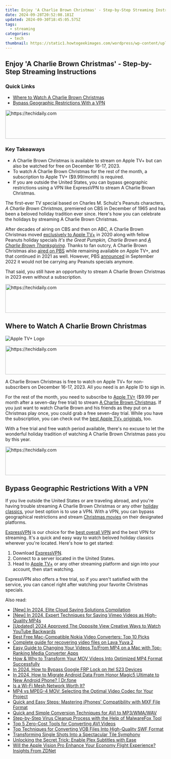 ```yaml
---
title: Enjoy 'A Charlie Brown Christmas' - Step-by-Step Streaming Instructions
date: 2024-09-28T20:52:08.181Z
updated: 2024-09-30T18:45:05.575Z
tags:
  - streaming
categories:
  - tech
thumbnail: https://static1.howtogeekimages.com/wordpress/wp-content/uploads/2020/12/shutterstock_2094514135.jpg
---
```


## Enjoy 'A Charlie Brown Christmas' - Step-by-Step Streaming Instructions

### Quick Links

* [Where to Watch A Charlie Brown Christmas](https://fox-blue.techidaily.com/2024-approved-iphone-and-ipads-best-video-player-compilation-top-10/)
* [Bypass Geographic Restrictions With a VPN](https://screen-recording.techidaily.com/cinematic-clips-reviewed-best-in-the-business/)

<!-- affiliate ads begin -->
<a href="https://appsumo.8odi.net/c/5597632/2082538/7443" target="_top" id="2082538">
  <img src="//a.impactradius-go.com/display-ad/7443-2082538" border="0" alt="https://techidaily.com" width="728" height="90"/>
</a>
<img height="0" width="0" src="https://appsumo.8odi.net/i/5597632/2082538/7443" style="position:absolute;visibility:hidden;" border="0" />
<!-- affiliate ads end -->

### Key Takeaways

* A Charlie Brown Christmas is available to stream on Apple TV+ but can also be watched for free on December 16-17, 2023.
* To watch A Charlie Brown Christmas for the rest of the month, a subscription to Apple TV+ ($9.99/month) is required.
* If you are outside the United States, you can bypass geographic restrictions using a VPN like ExpressVPN to stream A Charlie Brown Christmas.

 The first-ever TV special based on Charles M. Schulz's Peanuts characters, _A Charlie Brown Christmas_, premiered on CBS in December of 1965 and has been a beloved holiday tradition ever since. Here's how you can celebrate the holidays by streaming A Charlie Brown Christmas.

 After decades of airing on CBS and then on ABC, A Charlie Brown Christmas moved [exclusively to Apple TV+](https://www.reviewgeek.com/57660/apple-tv-adds-classic-peanuts-specials-today-with-new-ones-on-the-way/) in 2020 along with fellow Peanuts holiday specials _It's the Great Pumpkin, Charlie Brown_ and _[A Charlie Brown Thanksgiving](https://win-able.techidaily.com/hyper-scape-no-more-pc-crashing-solutions-unveiled/)_. Thanks to fan outcry, A Charlie Brown Christmas also [aired on PBS](https://www.apple.com/tv-pr/news/2020/11/apple-and-pbs-team-up-for-special-broadcast-airings-of-a-charlie-brown-thanksgiving-and-a-charlie-brown-christmas/) while remaining available on Apple TV+, and that continued in 2021 as well. However, PBS [announced](https://twitter.com/PBSKIDS/status/1575572579405877248) in September 2022 it would not be carrying any Peanuts specials anymore.

 That said, you still have an opportunity to stream A Charlie Brown Christmas in 2023 even without a subscription.

<!-- affiliate ads begin -->
<a href="https://aligracehair.sjv.io/c/5597632/1938750/19272" target="_top" id="1938750">
  <img src="//a.impactradius-go.com/display-ad/19272-1938750" border="0" alt="https://techidaily.com" width="728" height="90"/>
</a>
<img height="0" width="0" src="https://aligracehair.sjv.io/i/5597632/1938750/19272" style="position:absolute;visibility:hidden;" border="0" />
<!-- affiliate ads end -->

##  Where to Watch A Charlie Brown Christmas

![Apple TV+ Logo](https://static1.howtogeekimages.com/wordpress/wp-content/uploads/2019/11/apple-tv-logo.png) 

<!-- affiliate ads begin -->
<a href="https://appsumo.8odi.net/c/5597632/2087390/7443" target="_top" id="2087390">
  <img src="//a.impactradius-go.com/display-ad/7443-2087390" border="0" alt="https://techidaily.com" width="728" height="90"/>
</a>
<img height="0" width="0" src="https://appsumo.8odi.net/i/5597632/2087390/7443" style="position:absolute;visibility:hidden;" border="0" />
<!-- affiliate ads end -->

 A Charlie Brown Christmas is free to watch on Apple TV+ for non-subscribers on December 16-17, 2023\. All you need is an Apple ID to sign in.

 For the rest of the month, you need to subscribe to [Apple TV+](https://shop-links.co/link/?exclusive=1&publisher%5Fslug=howtogeek&u1=UUhtgUeUpU211059&article%5Fname=How+to+Stream+%27A+Charlie+Brown+Christmas%27+in+2023&article%5Furl=https%3A%2F%2Fwww.howtogeek.com%2F702309%2Fhow-to-stream-a-charlie-brown-christmas%2F&url=https%3A%2F%2Ftv.apple.com%2F) ($9.99 per month after a seven-day free trial) to stream [A Charlie Brown Christmas](https://shop-links.co/link/?exclusive=1&publisher%5Fslug=howtogeek&u1=UUhtgUeUpU211059&article%5Fname=How+to+Stream+%27A+Charlie+Brown+Christmas%27+in+2023&article%5Furl=https%3A%2F%2Fwww.howtogeek.com%2F702309%2Fhow-to-stream-a-charlie-brown-christmas%2F&url=https%3A%2F%2Ftv.apple.com%2Fus%2Fmovie%2Fa-charlie-brown-christmas%2Fumc.cmc.mbxalimrwrtq72wj4h601pyf). If you just want to watch Charlie Brown and his friends as they put on a Christmas play once, you could grab a free seven-day trial. While you have the subscription, you can check out the [best Apple TV+ originals](https://digital-screen-recording.techidaily.com/updated-conquer-windows-10-a-mov-filming-masterclass-for-2024/), too.

 With a free trial and free watch period available, there's no excuse to let the wonderful holiday tradition of watching A Charlie Brown Christmas pass you by this year.

<!-- affiliate ads begin -->
<a href="https://wigfever.sjv.io/c/5597632/2014851/22899" target="_top" id="2014851">
  <img src="//a.impactradius-go.com/display-ad/22899-2014851" border="0" alt="https://techidaily.com" width="728" height="90"/>
</a>
<img height="0" width="0" src="https://wigfever.sjv.io/i/5597632/2014851/22899" style="position:absolute;visibility:hidden;" border="0" />
<!-- affiliate ads end -->

##  Bypass Geographic Restrictions With a VPN

 If you live outside the United States or are traveling abroad, and you're having trouble streaming A Charlie Brown Christmas or any other [holiday classics](https://youtube-sure.techidaily.com/approved-elevating-video-popularity-on-youtube/), your best option is to use a VPN. With a VPN, you can bypass geographical restrictions and stream [Christmas movies](https://facebook-video-share.techidaily.com/new-2024-approved-amplify-your-videos-impact-increasing-view-count-on-youtube-shorts/) on their designated platforms.

[ExpressVPN](https://go.expressvpn.com/c/156932/1330033/16063?subId1=UUhtgUeUpU211059&subId2=ehtg&u=https%3A%2F%2Fwww.expressvpn.com%2Foffer%2Fcoupon) is our choice for the [best overall VPN](https://some-techniques.techidaily.com/updated-ffmpeg-audioscape-maintaining-original-audio-formats/) and the best VPN for streaming. It's a quick and easy way to watch beloved holiday classics wherever you're located. Here's how to get started:

1. Download [ExpressVPN](https://go.expressvpn.com/c/156932/1330033/16063?subId1=UUhtgUeUpU211059&subId2=ehtg&u=https%3A%2F%2Fwww.expressvpn.com%2Foffer%2Fcoupon).
2. Connect to a server located in the United States.
3. Head to [Apple TV+](https://shop-links.co/link/?exclusive=1&publisher%5Fslug=howtogeek&u1=UUhtgUeUpU211059&article%5Fname=How+to+Stream+%27A+Charlie+Brown+Christmas%27+in+2023&article%5Furl=https%3A%2F%2Fwww.howtogeek.com%2F702309%2Fhow-to-stream-a-charlie-brown-christmas%2F&url=https%3A%2F%2Ftv.apple.com%2F) or any other streaming platform and sign into your account, then start watching.

 ExpressVPN also offers a free trial, so if you aren't satisfied with the service, you can cancel right after watching your favorite Christmas specials.

<ins class="adsbygoogle"
     style="display:block"
     data-ad-format="autorelaxed"
     data-ad-client="ca-pub-7571918770474297"
     data-ad-slot="1223367746"></ins>

<ins class="adsbygoogle"
     style="display:block"
     data-ad-client="ca-pub-7571918770474297"
     data-ad-slot="8358498916"
     data-ad-format="auto"
     data-full-width-responsive="true"></ins>

<span class="atpl-alsoreadstyle">Also read:</span>
<div><ul>
<li><a href="https://article-tips.techidaily.com/new-in-2024-elite-cloud-saving-solutions-compilation/"><u>[New] In 2024, Elite Cloud Saving Solutions Compilation</u></a></li>
<li><a href="https://vimeo-videos.techidaily.com/new-in-2024-expert-techniques-for-saving-vimeo-videos-as-high-quality-mp4s/"><u>[New] In 2024, Expert Techniques for Saving Vimeo Videos as High-Quality MP4s</u></a></li>
<li><a href="https://youtube-docs.techidaily.com/ed-2024-approved-the-opposite-view-creative-ways-to-watch-youtube-backwards/"><u>[Updated] 2024 Approved The Opposite View Creative Ways to Watch YouTube Backwards</u></a></li>
<li><a href="https://media-tips.techidaily.com/best-free-mac-compatible-nokia-video-converters-top-10-picks/"><u>Best Free Mac-Compatible Nokia Video Converters: Top 10 Picks</u></a></li>
<li><a href="https://phone-solutions.techidaily.com/complete-guide-for-recovering-video-files-on-lava-yuva-2-by-fonelab-android-recover-video/"><u>Complete guide for recovering video files on Lava Yuva 2</u></a></li>
<li><a href="https://media-tips.techidaily.com/easy-guide-to-changing-your-videos-tofrom-mp4-on-a-mac-with-top-ranking-media-converter-apps/"><u>Easy Guide to Changing Your Videos To/From MP4 on a Mac with Top-Ranking Media Converter Apps</u></a></li>
<li><a href="https://media-tips.techidaily.com/how-and-why-to-transform-your-mov-videos-into-optimized-mp4-format-successfully/"><u>How & Why to Transform Your MOV Videos Into Optimized MP4 Format Successfully</u></a></li>
<li><a href="https://bypass-frp.techidaily.com/in-2024-how-to-bypass-google-frp-lock-on-itel-s23-devices-by-drfone-android/"><u>In 2024, How to Bypass Google FRP Lock on Itel S23 Devices</u></a></li>
<li><a href="https://android-transfer.techidaily.com/in-2024-how-to-migrate-android-data-from-honor-magic5-ultimate-to-new-android-phone-drfone-by-drfone-transfer-from-android-transfer-from-android/"><u>In 2024, How to Migrate Android Data From Honor Magic5 Ultimate to New Android Phone? | Dr.fone</u></a></li>
<li><a href="https://android-location.techidaily.com/is-a-wi-fi-mesh-network-worth-it/"><u>Is a Wi-Fi Mesh Network Worth It?</u></a></li>
<li><a href="https://media-tips.techidaily.com/mp4-vs-mpeg-4-mov-selecting-the-optimal-video-codec-for-your-project/"><u>MP4 vs MPEG-4 MOV: Selecting the Optimal Video Codec for Your Project</u></a></li>
<li><a href="https://media-tips.techidaily.com/quick-and-easy-steps-mastering-iphones-compatibility-with-mxf-file-format/"><u>Quick and Easy Steps: Mastering iPhones' Compatibility with MXF File Format</u></a></li>
<li><a href="https://media-tips.techidaily.com/quick-and-simple-conversion-techniques-for-avi-to-mp3wmawav/"><u>Quick and Simple Conversion Techniques for AVI to MP3/WMA/WAV</u></a></li>
<li><a href="https://discover-forum.techidaily.com/step-by-step-virus-cleanup-process-with-the-help-of-malwarefox-tool/"><u>Step-by-Step Virus Cleanup Process with the Help of MalwareFox Tool</u></a></li>
<li><a href="https://media-tips.techidaily.com/top-5-zero-cost-tools-for-converting-avi-videos/"><u>Top 5 Zero-Cost Tools for Converting AVI Videos</u></a></li>
<li><a href="https://media-tips.techidaily.com/top-techniques-for-converting-vob-files-into-high-quality-swf-format/"><u>Top Techniques for Converting VOB Files Into High-Quality SWF Format</u></a></li>
<li><a href="https://extra-resources.techidaily.com/transforming-single-shots-into-a-spectacular-tile-symphony/"><u>Transforming Single Shots Into a Spectacular Tile Symphony</u></a></li>
<li><a href="https://media-tips.techidaily.com/unlocking-the-secret-trick-enable-plex-subtitles-with-ease/"><u>Unlocking the Secret Trick: Enable Plex Subtitles with Ease</u></a></li>
<li><a href="https://technical-tips.techidaily.com/will-the-apple-vision-pro-enhance-your-economy-flight-experience-insights-from-zdnet/"><u>Will the Apple Vision Pro Enhance Your Economy Flight Experience? Insights From ZDNet</u></a></li>
</ul></div>

